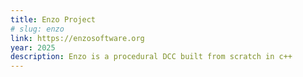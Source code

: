 ```yaml
---
title: Enzo Project
# slug: enzo
link: https://enzosoftware.org
year: 2025
description: Enzo is a procedural DCC built from scratch in c++
---
```

